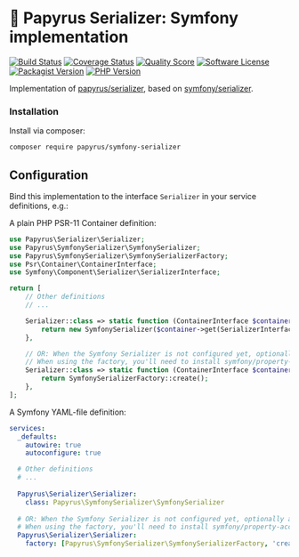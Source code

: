 # 📜 Papyrus Serializer: Symfony implementation
[![Build Status](https://scrutinizer-ci.com/g/papyrusphp/symfony-serializer/badges/build.png?b=main)](https://github.com/papyrusphp/symfony-serializer/actions)
[![Coverage Status](https://img.shields.io/scrutinizer/coverage/g/papyrusphp/symfony-serializer.svg?style=flat)](https://scrutinizer-ci.com/g/papyrusphp/symfony-serializer/code-structure)
[![Quality Score](https://img.shields.io/scrutinizer/g/papyrusphp/symfony-serializer.svg?style=flat)](https://scrutinizer-ci.com/g/papyrusphp/symfony-serializer)
[![Software License](https://img.shields.io/badge/license-MIT-brightgreen.svg?style=flat)](LICENSE)
[![Packagist Version](https://img.shields.io/packagist/v/papyrus/symfony-serializer.svg?style=flat&include_prereleases)](https://packagist.org/packages/papyrus/symfony-serializer)
[![PHP Version](https://img.shields.io/badge/php-%5E8.1-8892BF.svg?style=flat)](http://www.php.net)

Implementation of [papyrus/serializer](https://github.com/papyrusphp/serializer), based on [symfony/serializer](https://github.com/symfony/serializer).

### Installation
Install via composer:
```bash
composer require papyrus/symfony-serializer
```

## Configuration
Bind this implementation to the interface `Serializer` in your service definitions, e.g.:

A plain PHP PSR-11 Container definition:

```php
use Papyrus\Serializer\Serializer;
use Papyrus\SymfonySerializer\SymfonySerializer;
use Papyrus\SymfonySerializer\SymfonySerializerFactory;
use Psr\Container\ContainerInterface;
use Symfony\Component\Serializer\SerializerInterface;

return [
    // Other definitions
    // ...

    Serializer::class => static function (ContainerInterface $container): Serializer {
        return new SymfonySerializer($container->get(SerializerInterface::class)); 
    },

    // OR: When the Symfony Serializer is not configured yet, optionally a factory is available
    // When using the factory, you'll need to install symfony/property-access as well
    Serializer::class => static function (ContainerInterface $container): Serializer {
        return SymfonySerializerFactory::create(); 
    },
];
```

A Symfony YAML-file definition:
```yaml
services:
  _defaults:
    autowire: true
    autoconfigure: true

  # Other definitions
  # ...
  
  Papyrus\Serializer\Serializer:
    class: Papyrus\SymfonySerializer\SymfonySerializer
  
  # OR: When the Symfony Serializer is not configured yet, optionally a factory is available
  # When using the factory, you'll need to install symfony/property-access as well
  Papyrus\Serializer\Serializer:
    factory: [Papyrus\SymfonySerializer\SymfonySerializerFactory, 'create']
```
